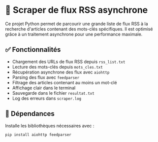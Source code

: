 # 📰 Scraper de flux RSS asynchrone

Ce projet Python permet de parcourir une grande liste de flux RSS à la recherche d'articles contenant des mots-clés spécifiques. Il est optimisé grâce à un traitement asynchrone pour une performance maximale.

## ✅ Fonctionnalités

- Chargement des URLs de flux RSS depuis `rss_list.txt`
- Lecture des mots-clés depuis `mots_cles.txt`
- Récupération asynchrone des flux avec `aiohttp`
- Parsing des flux avec `feedparser`
- Filtrage des articles contenant au moins un mot-clé
- Affichage clair dans le terminal
- Sauvegarde dans le fichier `resultat.txt`
- Log des erreurs dans `scraper.log`

## 🧰 Dépendances

Installe les bibliothèques nécessaires avec :

```bash
pip install aiohttp feedparser
